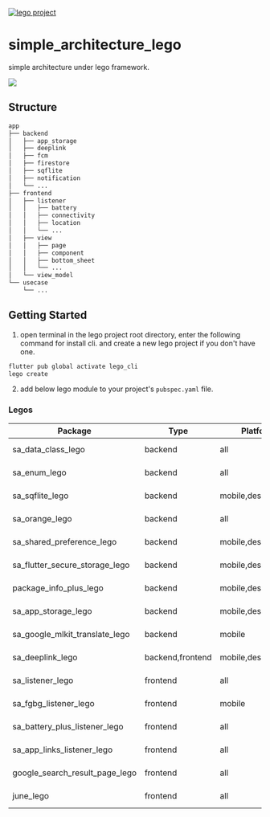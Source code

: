 [![lego project](https://img.shields.io/badge/powered%20by-lego-blue?logo=github)](https://github.com/melodysdreamj/lego)

# simple_architecture_lego
simple architecture under lego framework.

![](https://github.com/melodysdreamj/simple_architecture_lego/assets/21379657/03667106-144f-4720-966c-838f4323e0b6)

## Structure
```bash
app
├── backend
│   ├── app_storage
│   ├── deeplink
│   ├── fcm
│   ├── firestore
│   ├── sqflite
│   ├── notification
│   └── ...
├── frontend
│   ├── listener
│   │   ├── battery
│   │   ├── connectivity
│   │   ├── location
│   │   └── ...
│   ├── view
│   │   ├── page
│   │   ├── component
│   │   ├── bottom_sheet
│   │   └── ...
│   └── view_model
└── usecase
    └── ...
```


## Getting Started
1. open terminal in the lego project root directory, enter the following command for install cli. and create a new lego project if you don't have one.
```bash
flutter pub global activate lego_cli
lego create
```

2. add below lego module to your project's `pubspec.yaml` file.


### Legos

| Package                    | Type             | Platform          | Version                                                                                           |
|----------------------------|------------------|-------------------|---------------------------------------------------------------------------------------------------|
| sa_data_class_lego            | backend          | all               | [![pub package](https://img.shields.io/pub/v/sa_data_class_lego.svg)](https://pub.dartlang.org/packages/sa_data_class_lego) |
| sa_enum_lego                  | backend          | all               | [![pub package](https://img.shields.io/pub/v/sa_enum_lego.svg)](https://pub.dartlang.org/packages/sa_enum_lego) |
| sa_sqflite_lego               | backend          | mobile,desktop    | [![pub package](https://img.shields.io/pub/v/sa_sqflite_lego.svg)](https://pub.dartlang.org/packages/sa_sqflite_lego) |
| sa_orange_lego                | backend          | all               | [![pub package](https://img.shields.io/pub/v/sa_orange_lego.svg)](https://pub.dartlang.org/packages/sa_orange_lego) |
| sa_shared_preference_lego      | backend          | mobile,desktop,web | [![pub package](https://img.shields.io/pub/v/sa_shared_preference_lego.svg)](https://pub.dartlang.org/packages/sa_shared_preference_lego) |
| sa_flutter_secure_storage_lego | backend          | mobile,desktop,web | [![pub package](https://img.shields.io/pub/v/sa_flutter_secure_storage_lego.svg)](https://pub.dartlang.org/packages/sa_flutter_secure_storage_lego) |
| package_info_plus_lego        | backend          | mobile,desktop,web | [![pub package](https://img.shields.io/pub/v/package_info_plus_lego.svg)](https://pub.dartlang.org/packages/package_info_plus_lego) |
| sa_app_storage_lego   | backend          | mobile,desktop,web | [![pub package](https://img.shields.io/pub/v/sa_app_storage_lego.svg)](https://pub.dartlang.org/packages/sa_app_storage_lego) |
| sa_google_mlkit_translate_lego | backend          | mobile | [![pub package](https://img.shields.io/pub/v/sa_google_mlkit_translate_lego.svg)](https://pub.dartlang.org/packages/sa_google_mlkit_translate_lego) |
| sa_deeplink_lego      | backend,frontend | mobile,desktop    | [![pub package](https://img.shields.io/pub/v/sa_deeplink_lego.svg)](https://pub.dartlang.org/packages/sa_deeplink_lego) |
| sa_listener_lego               | frontend  | all               | [![pub package](https://img.shields.io/pub/v/sa_listener_lego.svg)](https://pub.dartlang.org/packages/sa_listener_lego) |
| sa_fgbg_listener_lego          | frontend  | mobile            | [![pub package](https://img.shields.io/pub/v/sa_fgbg_listener_lego.svg)](https://pub.dartlang.org/packages/sa_fgbg_listener_lego) |
| sa_battery_plus_listener_lego  | frontend  | all            | [![pub package](https://img.shields.io/pub/v/sa_battery_plus_listener_lego.svg)](https://pub.dartlang.org/packages/sa_battery_plus_listener_lego) |
| sa_app_links_listener_lego     | frontend  | all            | [![pub package](https://img.shields.io/pub/v/sa_app_links_listener_lego.svg)](https://pub.dartlang.org/packages/sa_app_links_listener_lego) |
| google_search_result_page_lego | frontend  | all               | [![pub package](https://img.shields.io/pub/v/google_search_result_page_lego.svg)](https://pub.dartlang.org/packages/google_search_result_page_lego) |
| june_lego | frontend  | all               | [![pub package](https://img.shields.io/pub/v/june_lego.svg)](https://pub.dartlang.org/packages/june_lego) |
















